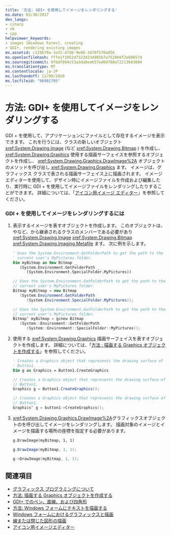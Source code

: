 ```yaml
---
title: '方法: GDI+ を使用してイメージをレンダリングする'
ms.date: 03/30/2017
dev_langs:
- csharp
- vb
- cpp
helpviewer_keywords:
- images [Windows Forms], creating
- GDI+, rendering existing images
ms.assetid: c128b79a-3e31-47d8-9e66-3470f570a056
ms.openlocfilehash: fffe1f1052d7323d234985b7e752866f2e89657d
ms.sourcegitcommit: 9f6df084c53a3da0ea657ed0d708a72213683084
ms.translationtype: MT
ms.contentlocale: ja-JP
ms.lasthandoff: 12/09/2020
ms.locfileid: "96981795"
---
```

# <a name="how-to-render-images-with-gdi"></a>方法: GDI+ を使用してイメージをレンダリングする
GDI + を使用して、アプリケーションにファイルとして存在するイメージを表示できます。 これを行うには、クラスの新しいオブジェクト <xref:System.Drawing.Image> (など <xref:System.Drawing.Bitmap> ) を作成し、 <xref:System.Drawing.Graphics> 使用する描画サーフェイスを参照するオブジェクトを作成し、 <xref:System.Drawing.Graphics.DrawImage%2A> オブジェクトのメソッドを呼び出し <xref:System.Drawing.Graphics> ます。 イメージは、グラフィックス クラスで表される描画サーフェイス上に描画されます。 イメージエディターを使用して、デザイン時にイメージファイルを作成および編集したり、実行時に GDI + を使用してイメージファイルをレンダリングしたりすることができます。 詳細については、「[アイコン用イメージ エディター](/cpp/windows/image-editor-for-icons)」を参照してください。  
  
### <a name="to-render-an-image-with-gdi"></a>GDI + を使用してイメージをレンダリングするには  
  
1. 表示するイメージを表すオブジェクトを作成します。 このオブジェクトは、やなど、から継承されるクラスのメンバーである必要があり <xref:System.Drawing.Image> <xref:System.Drawing.Bitmap> <xref:System.Drawing.Imaging.Metafile> ます。 次に例を示します。  
  
    ```vb  
    ' Uses the System.Environment.GetFolderPath to get the path to the
    ' current user's MyPictures folder.  
    Dim myBitmap as New Bitmap _  
       (System.Environment.GetFolderPath _  
          (System.Environment.SpecialFolder.MyPictures))  
    ```  
  
    ```csharp  
    // Uses the System.Environment.GetFolderPath to get the path to the
    // current user's MyPictures folder.  
    Bitmap myBitmap = new Bitmap  
       (System.Environment.GetFolderPath  
          (System.Environment.SpecialFolder.MyPictures));  
    ```  
  
    ```cpp  
    // Uses the System.Environment.GetFolderPath to get the path to the
    // current user's MyPictures folder.  
    Bitmap^ myBitmap = gcnew Bitmap  
       (System::Environment::GetFolderPath  
          (System::Environment::SpecialFolder::MyPictures));  
    ```  
  
2. 使用する <xref:System.Drawing.Graphics> 描画サーフェイスを表すオブジェクトを作成します。 詳細については、「[方法 : 描画する Graphics オブジェクトを作成する](how-to-create-graphics-objects-for-drawing.md)」を参照してください。  
  
    ```vb  
    ' Creates a Graphics object that represents the drawing surface of
    ' Button1.  
    Dim g as Graphics = Button1.CreateGraphics  
    ```  
  
    ```csharp  
    // Creates a Graphics object that represents the drawing surface of
    // Button1.  
    Graphics g = Button1.CreateGraphics();  
    ```  
  
    ```cpp  
    // Creates a Graphics object that represents the drawing surface of
    // Button1.  
    Graphics^ g = button1->CreateGraphics();  
    ```  
  
3. <xref:System.Drawing.Graphics.DrawImage%2A>グラフィックスオブジェクトのを呼び出してイメージをレンダリングします。 描画対象のイメージとイメージを描画する場所の座標を指定する必要があります。  
  
    ```vb  
    g.DrawImage(myBitmap, 1, 1)  
    ```  
  
    ```csharp  
    g.DrawImage(myBitmap, 1, 1);  
    ```  
  
    ```cpp  
    g->DrawImage(myBitmap, 1, 1);  
    ```  
  
## <a name="see-also"></a>関連項目

- [グラフィックス プログラミングについて](getting-started-with-graphics-programming.md)
- [方法: 描画する Graphics オブジェクトを作成する](how-to-create-graphics-objects-for-drawing.md)
- [GDI+ でのペン、直線、および四角形](pens-lines-and-rectangles-in-gdi.md)
- [方法: Windows フォームにテキストを描画する](how-to-draw-text-on-a-windows-form.md)
- [Windows フォームにおけるグラフィックスと描画](graphics-and-drawing-in-windows-forms.md)
- [線または閉じた図形の描画](/cpp/windows/drawing-lines-or-closed-figures-image-editor-for-icons)
- [アイコン用イメージエディター](/cpp/windows/image-editor-for-icons)
